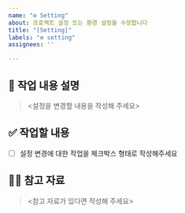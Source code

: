 ```yaml
---
name: "⚙️ Setting"
about: 프로젝트 설정 또는 환경 설정을 수정합니다
title: "[Setting]"
labels: "⚙️ setting"
assignees: ''

---
```


## 📝 작업 내용 설명
> <설정을 변경할 내용을 작성해 주세요>

## ✅ 작업할 내용
- [ ] 설정 변경에 대한 작업을 체크박스 형태로 작성해주세요

## 🙋🏻 참고 자료
> <참고 자료가 있다면 작성해 주세요>
